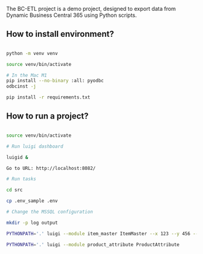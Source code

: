 The BC-ETL project is a demo project, designed to export data from Dynamic Business Central 365 using Python scripts.

## How to install environment?

```bash

python -m venv venv

source venv/bin/activate

# In the Mac M1
pip install --no-binary :all: pyodbc
odbcinst -j

pip install -r requirements.txt

```

## How to run a project?
```bash

source venv/bin/activate

# Run luigi dashboard

luigid &

Go to URL: http://localhost:8082/

# Run tasks

cd src

cp .env_sample .env

# Change the MSSQL configuration

mkdir -p log output

PYTHONPATH='.' luigi --module item_master ItemMaster --x 123 --y 456 --local-scheduler

PYTHONPATH='.' luigi --module product_attribute ProductAttribute

```
